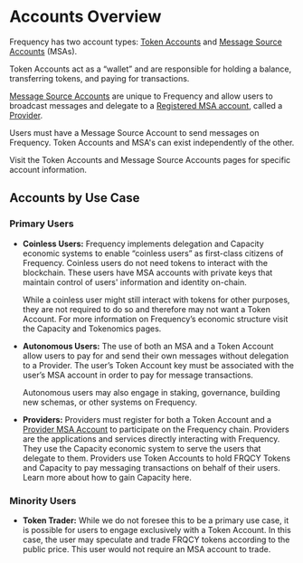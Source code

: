 # Accounts Overview

Frequency has two account types: [Token Accounts](#1-token-account) and [Message Source Accounts](2-message-source-account-msa) (MSAs).

Token Accounts act as a “wallet” and are responsible for holding a balance, transferring tokens, and paying for transactions.

[Message Source Accounts](Basics/MessageSourceAccounts.md) are unique to Frequency and allow users to broadcast messages and delegate to a [Registered MSA account](2-message-source-account-msa), called a [Provider](#provider).

Users must have a Message Source Account to send messages on Frequency.
Token Accounts and MSA's can exist independently of the other.

Visit the Token Accounts and Message Source Accounts pages for specific account information.

## Accounts by Use Case
### Primary Users

* **Coinless Users:** Frequency implements delegation and Capacity economic systems to enable “coinless users” as first-class citizens of Frequency.
Coinless users do not need tokens to interact with the blockchain.
These users have MSA accounts with private keys that maintain control of users' information and identity on-chain.

    While a coinless user might still interact with tokens for other purposes, they are not required to do so and therefore may not want a Token Account.
For more information on Frequency’s economic structure visit the Capacity and Tokenomics pages.

* **Autonomous Users:** The use of both an MSA and a Token Account allow users to pay for and send their own messages without delegation to a Provider.
The user’s Token Account key must be associated with the user’s MSA account in order to pay for message transactions.

    Autonomous users may also engage in staking, governance, building new schemas, or other systems on Frequency.

* **Providers:** Providers must register for both a Token Account and a [Provider MSA Account](#provider-msa) to participate on the Frequency chain.
Providers are the applications and services directly interacting with Frequency.
They use the Capacity economic system to serve the users that delegate to them.
Providers use Token Accounts to hold FRQCY Tokens and Capacity to pay messaging transactions on behalf of their users.
Learn more about how to gain Capacity here.

### Minority Users

* **Token Trader:** While we do not foresee this to be a primary use case, it is possible for users to engage exclusively with a Token Account.
In this case, the user may speculate and trade FRQCY tokens according to the public price.
This user would not require an MSA account to trade.

